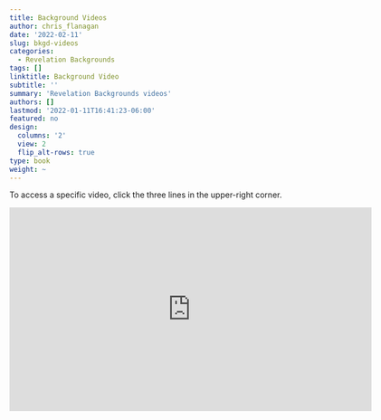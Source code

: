 ```yaml
---
title: Background Videos
author: chris_flanagan
date: '2022-02-11'
slug: bkgd-videos
categories:
  - Revelation Backgrounds
tags: []
linktitle: Background Video
subtitle: ''
summary: 'Revelation Backgrounds videos'
authors: []
lastmod: '2022-01-11T16:41:23-06:00'
featured: no
design:
  columns: '2'
  view: 2
  flip_alt-rows: true
type: book
weight: ~
---
```



<script type="text/javascript">
  window.ESV_CROSSREF_OPTIONS = {
    body_background_color: 'D7E5F0',
    header_font_size: 10,
    body_font_size: 14,
    footer_font_size: 8,
    header_font_family: 'Arial',
    body_font_family: 'Times'
  };
</script>
<script src="https://static.esvmedia.org/crossref/crossref.min.js" type="text/javascript"></script> 

To access a specific video, click the three lines in the upper-right corner.

<iframe width="640" height="360" src="https://www.youtube.com/embed/videoseries?list=PLam6kokoM9egNir7hzuCnb4OTPFns6a7l" title="YouTube video player" frameborder="0" allow="accelerometer; autoplay; clipboard-write; encrypted-media; gyroscope; picture-in-picture" allowfullscreen></iframe>
